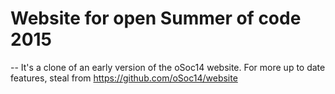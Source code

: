 Website for open Summer of code 2015
====================================

-- It's a clone of an early version of the oSoc14 website. For more up to date features, steal from https://github.com/oSoc14/website

